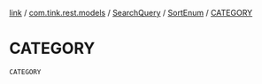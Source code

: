 [link](../../../index.md) / [com.tink.rest.models](../../index.md) / [SearchQuery](../index.md) / [SortEnum](index.md) / [CATEGORY](./-c-a-t-e-g-o-r-y.md)

# CATEGORY

`CATEGORY`